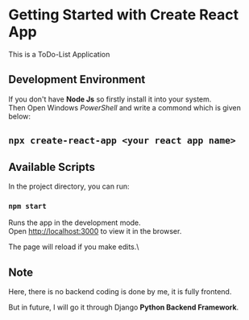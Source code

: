 # Getting Started with Create React App

This is a ToDo-List Application

## Development Environment

If you don't have <b>Node Js</b> so firstly install it into your system.<br>
Then Open Windows <i>PowerShell</i> and write a commond which is given below:
## ` npx create-react-app <your react app name> `

## Available Scripts

In the project directory, you can run:

### `npm start`

Runs the app in the development mode.\
Open [http://localhost:3000](http://localhost:3000) to view it in the browser.

The page will reload if you make edits.\

## Note

Here, there is no backend coding is done by me, it is fully frontend.

But in future, I will go it through Django <b>Python Backend Framework</b>.
